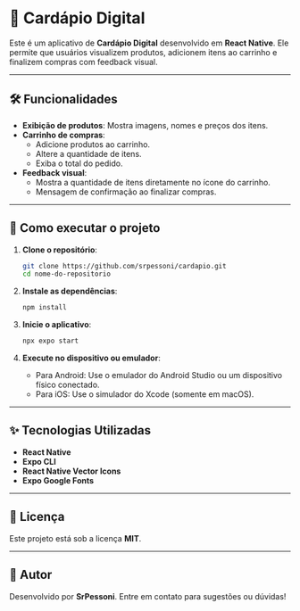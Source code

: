 # 📱 Cardápio Digital

Este é um aplicativo de **Cardápio Digital** desenvolvido em **React Native**. Ele permite que usuários visualizem produtos, adicionem itens ao carrinho e finalizem compras com feedback visual.

---

## 🛠️ Funcionalidades

- **Exibição de produtos**: Mostra imagens, nomes e preços dos itens.
- **Carrinho de compras**:
  - Adicione produtos ao carrinho.
  - Altere a quantidade de itens.
  - Exiba o total do pedido.
- **Feedback visual**:
  - Mostra a quantidade de itens diretamente no ícone do carrinho.
  - Mensagem de confirmação ao finalizar compras.

---

## 🚀 Como executar o projeto

1. **Clone o repositório**:
   ```bash
   git clone https://github.com/srpessoni/cardapio.git
   cd nome-do-repositorio
   ```

2. **Instale as dependências**:
   ```bash
   npm install
   ```

3. **Inicie o aplicativo**:
   ```bash
   npx expo start
   ```

4. **Execute no dispositivo ou emulador**:
   - Para Android: Use o emulador do Android Studio ou um dispositivo físico conectado.
   - Para iOS: Use o simulador do Xcode (somente em macOS).

---

## ✨ Tecnologias Utilizadas

- **React Native**
- **Expo CLI**
- **React Native Vector Icons**
- **Expo Google Fonts**

---

## 📄 Licença

Este projeto está sob a licença **MIT**.

---

## 👤 Autor

Desenvolvido por **SrPessoni**. Entre em contato para sugestões ou dúvidas!
